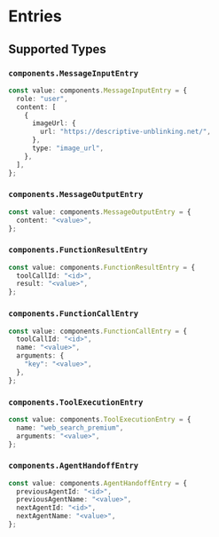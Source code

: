 # Entries


## Supported Types

### `components.MessageInputEntry`

```typescript
const value: components.MessageInputEntry = {
  role: "user",
  content: [
    {
      imageUrl: {
        url: "https://descriptive-unblinking.net/",
      },
      type: "image_url",
    },
  ],
};
```

### `components.MessageOutputEntry`

```typescript
const value: components.MessageOutputEntry = {
  content: "<value>",
};
```

### `components.FunctionResultEntry`

```typescript
const value: components.FunctionResultEntry = {
  toolCallId: "<id>",
  result: "<value>",
};
```

### `components.FunctionCallEntry`

```typescript
const value: components.FunctionCallEntry = {
  toolCallId: "<id>",
  name: "<value>",
  arguments: {
    "key": "<value>",
  },
};
```

### `components.ToolExecutionEntry`

```typescript
const value: components.ToolExecutionEntry = {
  name: "web_search_premium",
  arguments: "<value>",
};
```

### `components.AgentHandoffEntry`

```typescript
const value: components.AgentHandoffEntry = {
  previousAgentId: "<id>",
  previousAgentName: "<value>",
  nextAgentId: "<id>",
  nextAgentName: "<value>",
};
```

